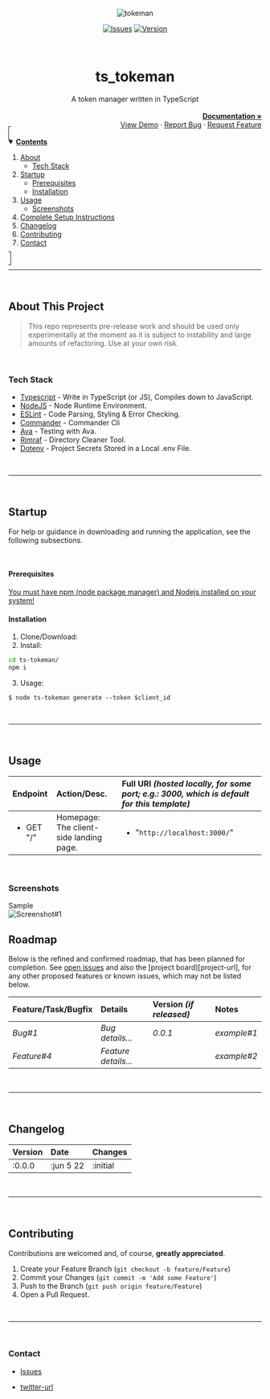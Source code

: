 <!--
*** Using markdown "reference style" links for readability.
*** Reference links are enclosed in brackets [ ] instead of parentheses ( ).
*** See the bottom of this document for the declaration of the reference variables.
*** https://www.markdownguide.org/basic-syntax/#reference-style-links
-->

<div align="center">


<br>
<br>
<br>

![tokeman](./assets/tokeman.png)

<!-- PROJECT SHIELDS/BADGES -->
[![Issues][issues-shield]][issues-url]
[![Version][version-shield]][version-url]

<!-- PROJECT LOGO & TITLE -->
<br>
<div align="center">
  <div align="center"><h1>ts_tokeman</h1>A token manager written in TypeScript</div>
  <div align="right">
    <br>
    <a href="https://github.com/jay-bulk/ts-tokeman/blob/main/README.md"><strong>Documentation »</strong></a>
    <br>
    <a href="#usage">View Demo</a>
    ·
    <a href="https://github.com/jay-bulk/ts-tokeman/issues">Report Bug</a>
    ·
    <a href="https://github.com/jay-bulk/ts-tokeman/issues">Request Feature</a>
  </div>
</div>



<!-- TABLE OF CONTENTS -->
<div align="left">
<details align="left" open="open" style="padding:4px;display:inline;border-width:1px;border-style:solid;">
  <summary><b style="display: inline-block"><u>Contents</u></b></summary>
    <ol>
        <li>
        <a href="#about-this-project">About</a>
        <ul>
            <li><a href="#tech-stack">Tech Stack</a></li>
        </ul>
        </li>
        <li>
        <a href="#startup">Startup</a>
        <ul>
            <li><a href="#prerequisites">Prerequisites</a></li>
            <li><a href="#installation">Installation</a></li>
        </ul>
        </li>
        <li>
          <a href="#usage">Usage</a>
          <ul>
            <li><a href="#screenshots">Screenshots</a></li>
        </ul>
        </li>
        <li><a href="#complete-setup-instructions">Complete Setup Instructions</a></li>
        <li><a href="#changelog">Changelog</a></li>
        <li><a href="#contributing">Contributing</a></li>
        <li><a href="#contact">Contact</a></li>
    </ol>
</details><hr><br>
<div/>



## About This Project
> This repo represents pre-release work and should be used only experimentally at the moment as it is subject to instability and large amounts of refactoring. Use at your own risk.
<br>

### Tech Stack
* [Typescript](https://www.typescriptlang.org/) - Write in TypeScript (or JS), Compiles down to JavaScript.
* [NodeJS](https://nodejs.org/en/) - Node Runtime Environment.
* [ESLint](https://eslint.org/) - Code Parsing, Styling & Error Checking.
* [Commander](https://commanderjs.org/) - Commander Cli
* [Ava](https://github.com/avajs/ava) - Testing with Ava.
* [Rimraf](https://www.npmjs.com/package/rimraf) - Directory Cleaner Tool.
* [Dotenv](https://www.npmjs.com/package/dotenv) - Project Secrets Stored in a Local .env File.

<br><hr><br>

## Startup
For help or guidance in downloading and running the application, see the following subsections.

<br>

#### Prerequisites
[You must have npm (node package manager) and Nodejs installed on your system!](https://docs.npmjs.com/downloading-and-installing-node-js-and-npm)

#### Installation
1. Clone/Download:
2. Install:
  ```sh
cd ts-tokeman/
  npm i
  ```
3. Usage:
  ```shell
$ node ts-tokeman generate --token $client_id
  ```

<br><hr><br>

## Usage

| Endpoint | Action/Desc. | Full URI <i>(hosted locally, for some port; e.g.: 3000, which is default for this template)</i> |
|:---|:---|:---|
| <ul><li>GET "/"</li></ul> | Homepage:<br>The client-side landing page. | <ul><li>"`http://localhost:3000/`"</li></ul> |

<br>

### Screenshots

Sample<br>
![Screenshot#1](https://github.com/jay-bulk/ts-tokeman-example-login.png)

<!-- ROADMAP -->
## Roadmap
Below is the refined and confirmed roadmap, that has been planned for completion. See [open issues][issues-url] and also the [project board][project-url], for any other proposed features or known issues, which may not be listed below.

| Feature/Task/Bugfix | Details | Version <i>(if released)</i> | Notes |
|:---|:---|:---|:---|
| <i>Bug#1</i> | <i>Bug details...</i> | <i>0.0.1</i> | <i>example#1</i> |
| <i>Feature#4</i> | <i>Feature details...</i> |   | <i>example#2</i> |

<br><hr><br>

<!-- CHANGELOG -->
## Changelog

| Version | Date     | Changes  |
|:--------|:---------|:---------|
|:0.0.0   |:jun 5 22 | :initial |
<br><hr><br>

<!-- CONTRIBUTING -->
## Contributing
Contributions are welcomed and, of course, **greatly appreciated**.

1. Create your Feature Branch (`git checkout -b feature/Feature`)
2. Commit your Changes (`git commit -m 'Add some Feature'`)
3. Push to the Branch (`git push origin feature/Feature`)
4. Open a Pull Request.

<br><hr><br>



<!-- CONTACT -->
### Contact

* [Issues][issues-url]
<!---* [Personal Website.](https://jay-bulk.github.io/)-->
* [twitter-url](https://twitter/jay_bulk)

<br>

<!-- SPECIFIC URLS - NEED CHANGING PER PROJECT -->
<!-- https://www.markdownguide.org/basic-syntax/#reference-style-links -->
</div>
</div>

[workflow-shield]: https://github.com/jay-bulk/ts-tokeman/actions/workflows/codeql-analysis.yml/badge.svg

[workflow-url]: https://github.com/jay-bulk/ts-tokeman/actions
[version-shield]: https://img.shields.io/github/v/release/jay-bulk/ts-tokeman

[version-url]: https://github.com/jay-bulk/ts-tokeman/releases/

[issues-shield]: https://img.shields.io/github/issues/jay-bulk/ts-tokeman.svg

[issues-url]: https://github.com/jay-bulk/ts-tokeman/issues
